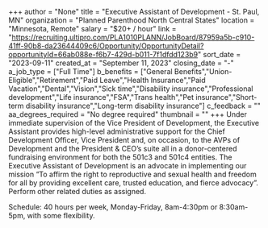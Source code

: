 +++
author = "None"
title = "Executive Assistant of Development - St. Paul, MN"
organization = "Planned Parenthood North Central States"
location = "Minnesota, Remote"
salary = "$20+ / hour"
link = "https://recruiting.ultipro.com/PLA1010PLANN/JobBoard/87959a5b-c910-41ff-90b8-da23644409c6/Opportunity/OpportunityDetail?opportunityId=66ab088e-f6b7-429d-b011-7f1dfdd123b9"
sort_date = "2023-09-11"
created_at = "September 11, 2023"
closing_date = "-"
a_job_type = ["Full Time"]
b_benefits = ["General Benefits","Union-Eligible","Retirement","Paid Leave","Health Insurance","Paid Vacation","Dental","Vision","Sick time","Disability insurance","Professional development","Life insurance","FSA","Trans health","Pet insurance","Short-term disability insurance","Long-term disability insurance"]
c_feedback = ""
aa_degrees_required = "No degree required"
thumbnail = ""
+++
Under immediate supervision of the Vice President of Development, the Executive Assistant provides high-level administrative support for the Chief Development Officer, Vice President and, on occasion, to the AVPs of Development and the President & CEO’s suite all in a donor-centered fundraising environment for both the 501c3 and 501c4 entities. The Executive Assistant of Development is an advocate in implementing our mission “To affirm the right to reproductive and sexual health and freedom for all by providing excellent care, trusted education, and fierce advocacy”. Perform other related duties as assigned. 

Schedule: 40 hours per week, Monday-Friday, 8am-4:30pm or 8:30am-5pm, with some flexibility.